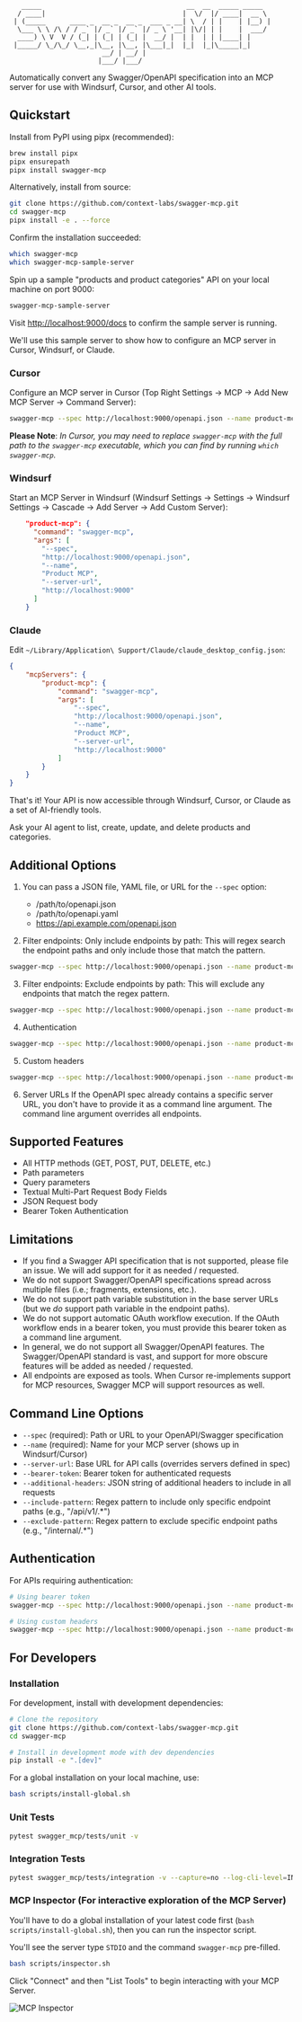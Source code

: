 ```
   _____                                    __  __  _____ _____  
  / ____|                                  |  \/  |/ ____|  __ \ 
 | (_____      ____ _  __ _  __ _  ___ _ __| \  / | |    | |__) |
  \___ \ \ /\ / / _` |/ _` |/ _` |/ _ \ '__| |\/| | |    |  ___/ 
  ____) \ V  V / (_| | (_| | (_| |  __/ |  | |  | | |____| |     
 |_____/ \_/\_/ \__,_|\__, |\__, |\___|_|  |_|  |_|\_____|_|     
                       __/ | __/ |                               
                      |___/ |___/                                
```

Automatically convert any Swagger/OpenAPI specification into an MCP server for use with Windsurf, Cursor, and other AI tools.

## Quickstart

Install from PyPI using pipx (recommended):
```bash
brew install pipx
pipx ensurepath
pipx install swagger-mcp
```

Alternatively, install from source:
```bash
git clone https://github.com/context-labs/swagger-mcp.git
cd swagger-mcp
pipx install -e . --force
```

Confirm the installation succeeded:
```bash
which swagger-mcp
which swagger-mcp-sample-server
```

Spin up a sample "products and product categories" API on your local machine on port 9000:
```bash
swagger-mcp-sample-server
```

Visit [http://localhost:9000/docs](http://localhost:9000/docs) to confirm the sample server is running.

We'll use this sample server to show how to configure an MCP server in Cursor, Windsurf, or Claude.

### Cursor
Configure an MCP server in Cursor (Top Right Settings -> MCP -> Add New MCP Server -> Command Server):
```bash
swagger-mcp --spec http://localhost:9000/openapi.json --name product-mcp --server-url http://localhost:9000
```

**Please Note**: *In Cursor, you may need to replace `swagger-mcp` with the full path to the `swagger-mcp` executable, which you can find by running `which swagger-mcp`.*

### Windsurf
Start an MCP Server in Windsurf (Windsurf Settings -> Settings -> Windsurf Settings -> Cascade -> Add Server -> Add Custom Server):
```json
    "product-mcp": {
      "command": "swagger-mcp",
      "args": [
        "--spec",
        "http://localhost:9000/openapi.json",
        "--name",
        "Product MCP",
        "--server-url",
        "http://localhost:9000"
      ] 
    }
``` 

### Claude
Edit `~/Library/Application\ Support/Claude/claude_desktop_config.json`:

```json
{
    "mcpServers": {
        "product-mcp": {
            "command": "swagger-mcp",
            "args": [
                "--spec",
                "http://localhost:9000/openapi.json",
                "--name",
                "Product MCP",
                "--server-url",
                "http://localhost:9000"
            ]
        }
    }
}
```

That's it! Your API is now accessible through Windsurf, Cursor, or Claude as a set of AI-friendly tools.

Ask your AI agent to list, create, update, and delete products and categories.

## Additional Options

1. You can pass a JSON file, YAML file, or URL for the `--spec` option:
    * /path/to/openapi.json
    * /path/to/openapi.yaml
    * https://api.example.com/openapi.json

2. Filter endpoints: Only include endpoints by path:
This will regex search the endpoint paths and only include those that match the pattern.
```bash
swagger-mcp --spec http://localhost:9000/openapi.json --name product-mcp --server-url http://localhost:9000 --include-pattern "category"
```

3. Filter endpoints: Exclude endpoints by path:
This will exclude any endpoints that match the regex pattern.
```bash
swagger-mcp --spec http://localhost:9000/openapi.json --name product-mcp --server-url http://localhost:9000 --exclude-pattern "product"
```

4. Authentication
```bash
swagger-mcp --spec http://localhost:9000/openapi.json --name product-mcp --server-url http://localhost:9000 --bearer-token "your-token-here"
```

5. Custom headers
```bash
swagger-mcp --spec http://localhost:9000/openapi.json --name product-mcp --server-url http://localhost:9000 --additional-headers '{"X-API-Key": "your-key"}'
```

6. Server URLs
If the OpenAPI spec already contains a specific server URL, you don't have to provide it as a command line argument.  The command line argument overrides all endpoints.

## Supported Features
- All HTTP methods (GET, POST, PUT, DELETE, etc.)
- Path parameters
- Query parameters
- Textual Multi-Part Request Body Fields
- JSON Request body
- Bearer Token Authentication

## Limitations

- If you find a Swagger API specification that is not supported, please file an issue. We will add support for it as needed / requested.
- We do not support Swagger/OpenAPI specifications spread across multiple files (i.e.; fragments, extensions, etc.).
- We do not support path variable substitution in the base server URLs (but we *do* support path variable in the endpoint paths).
- We do not support automatic OAuth workflow execution.  If the OAuth workflow ends in a bearer token, you must provide this bearer token as a command line argument.
- In general, we do not support all Swagger/OpenAPI features.  The Swagger/OpenAPI standard is vast, and support for more obscure features will be added as needed / requested.
- All endpoints are exposed as tools.  When Cursor re-implements support for MCP resources, Swagger MCP will support resources as well.

## Command Line Options

- `--spec` (required): Path or URL to your OpenAPI/Swagger specification
- `--name` (required): Name for your MCP server (shows up in Windsurf/Cursor)
- `--server-url`: Base URL for API calls (overrides servers defined in spec)
- `--bearer-token`: Bearer token for authenticated requests
- `--additional-headers`: JSON string of additional headers to include in all requests
- `--include-pattern`: Regex pattern to include only specific endpoint paths (e.g., "/api/v1/.*")
- `--exclude-pattern`: Regex pattern to exclude specific endpoint paths (e.g., "/internal/.*")

## Authentication

For APIs requiring authentication:

```bash
# Using bearer token
swagger-mcp --spec http://localhost:9000/openapi.json --name product-mcp --bearer-token "your-token-here"

# Using custom headers
swagger-mcp --spec http://localhost:9000/openapi.json --name product-mcp --additional-headers '{"X-API-Key": "your-key"}'
```

## For Developers

### Installation

For development, install with development dependencies:
```bash
# Clone the repository
git clone https://github.com/context-labs/swagger-mcp.git
cd swagger-mcp

# Install in development mode with dev dependencies
pip install -e ".[dev]"
```

For a global installation on your local machine, use:
```bash
bash scripts/install-global.sh
```

### Unit Tests

```bash
pytest swagger_mcp/tests/unit -v
```

### Integration Tests

```bash
pytest swagger_mcp/tests/integration -v --capture=no --log-cli-level=INFO
```

### MCP Inspector (For interactive exploration of the MCP Server)

You'll have to do a global installation of your latest code first (`bash scripts/install-global.sh`), then you can run the inspector script.

You'll see the server type `STDIO` and the command `swagger-mcp` pre-filled.

```bash
bash scripts/inspector.sh
```

Click "Connect" and then "List Tools" to begin interacting with your MCP Server.

![MCP Inspector](images/mcp-inspector.png)
